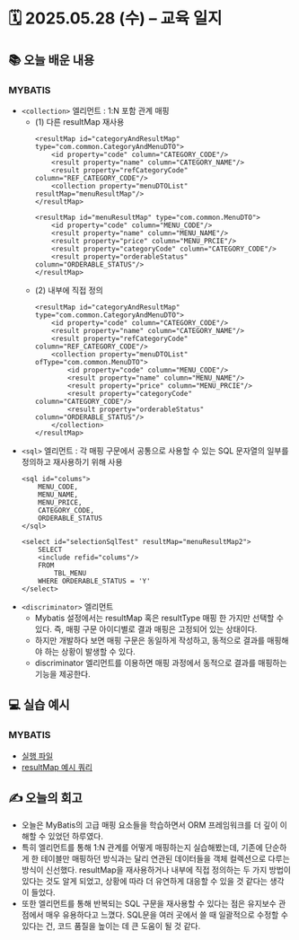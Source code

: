 # 🗓️ 2025.05.28 (수) – 교육 일지

## 📚 오늘 배운 내용

### MYBATIS
- `<collection>` 엘리먼트 : 1:N 포함 관계 매핑
  - (1) 다른 resultMap 재사용
    ```
    <resultMap id="categoryAndResultMap" type="com.common.CategoryAndMenuDTO">
        <id property="code" column="CATEGORY_CODE"/>
        <result property="name" column="CATEGORY_NAME"/>
        <result property="refCategoryCode" column="REF_CATEGORY_CODE"/>
        <collection property="menuDTOList" resultMap="menuResultMap"/>
    </resultMap>

    <resultMap id="menuResultMap" type="com.common.MenuDTO">
        <id property="code" column="MENU_CODE"/>
        <result property="name" column="MENU_NAME"/>
        <result property="price" column="MENU_PRCIE"/>
        <result property="categoryCode" column="CATEGORY_CODE"/>
        <result property="orderableStatus" column="ORDERABLE_STATUS"/>
    </resultMap>
    ```
  - (2) 내부에 직접 정의
    ```
    <resultMap id="categoryAndResultMap" type="com.common.CategoryAndMenuDTO">
        <id property="code" column="CATEGORY_CODE"/>
        <result property="name" column="CATEGORY_NAME"/>
        <result property="refCategoryCode" column="REF_CATEGORY_CODE"/>
        <collection property="menuDTOList" ofType="com.common.MenuDTO">
            <id property="code" column="MENU_CODE"/>
            <result property="name" column="MENU_NAME"/>
            <result property="price" column="MENU_PRCIE"/>
            <result property="categoryCode" column="CATEGORY_CODE"/>
            <result property="orderableStatus" column="ORDERABLE_STATUS"/>
        </collection>
    </resultMap>
    ```
- `<sql>` 엘리먼트 : 각 매핑 구문에서 공통으로 사용할 수 있는 SQL 문자열의 일부를 정의하고 재사용하기 위해 사용
  ```
  <sql id="colums">
      MENU_CODE,
      MENU_NAME,
      MENU_PRICE,
      CATEGORY_CODE,
      ORDERABLE_STATUS
  </sql>

  <select id="selectionSqlTest" resultMap="menuResultMap2">
      SELECT
      <include refid="colums"/>
      FROM
          TBL_MENU
      WHERE ORDERABLE_STATUS = 'Y'
  </select>
  ```
- `<discriminator>` 엘리먼트 
  - Mybatis 설정에서는 resultMap 혹은 resultType 매핑 한 가지만 선택할 수 있다. 즉, 매핑 구문 아이디별로 결과 매핑은 고정되어 있는 상태이다.
  - 하지만 개발하다 보면 매핑 구문은 동일하게 작성하고, 동적으로 결과를 매핑해야 하는 상황이 발생할 수 있다.
  - discriminator 엘리먼트를 이용하면 매핑 과정에서 동적으로 결과를 매핑하는 기능을 제공한다.
  
## 💻 실습 예시

### MYBATIS
- [실행 파일](../../MYBATIS/chapter05_mapper_elements/src/main/java/com)
- [resultMap 예시 쿼리](../../MYBATIS/chapter05_mapper_elements/src/main/resources/com/xmlmapper/ElementTestMapper.xml)

## ✍️ 오늘의 회고
- 오늘은 MyBatis의 고급 매핑 요소들을 학습하면서 ORM 프레임워크를 더 깊이 이해할 수 있었던 하루였다.
- 특히 <collection> 엘리먼트를 통해 1:N 관계를 어떻게 매핑하는지 실습해봤는데, 기존에 단순하게 한 테이블만 매핑하던 방식과는 달리 연관된 데이터들을 객체 컬렉션으로 다루는 방식이 신선했다. resultMap을 재사용하거나 내부에 직접 정의하는 두 가지 방법이 있다는 것도 알게 되었고, 상황에 따라 더 유연하게 대응할 수 있을 것 같다는 생각이 들었다.
- 또한 <sql> 엘리먼트를 통해 반복되는 SQL 구문을 재사용할 수 있다는 점은 유지보수 관점에서 매우 유용하다고 느꼈다. SQL문을 여러 곳에서 쓸 때 일괄적으로 수정할 수 있다는 건, 코드 품질을 높이는 데 큰 도움이 될 것 같다.